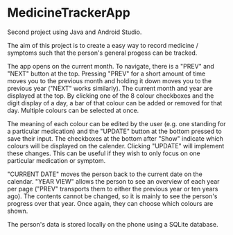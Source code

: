 # MedicineTrackerApp
Second project using Java and Android Studio.

The aim of this project is to create a easy way to record medicine / symptoms such that the person's general progess can be tracked.

The app opens on the current month. To navigate, there is a "PREV" and "NEXT" button at the top. Pressing "PREV" for a short amount of time moves you to the previous month and holding it down moves you to the previous year ("NEXT" works similarly). The current month and year are displayed at the top. By clicking one of the 8 colour checkboxes and the digit display of a day, a bar of that colour can be added or removed for that day. Multiple colours can be selected at once.

The meaning of each colour can be edited by the user (e.g. one standing for a particular medication) and the "UPDATE" button at the bottom pressed to save their input. The checkboxes at the bottom after "Show" indicate which colours will be displayed on the calender. Clicking "UPDATE" will implement these changes. This can be useful if they wish to only focus on one particular medication or symptom.

"CURRENT DATE" moves the person back to the current date on the calendar. "YEAR VIEW" allows the person to see an overview of each year per page ("PREV" transports them to either the previous year or ten years ago). The contents cannot be changed, so it is mainly to see the person's progress over that year. Once again, they can choose which colours are shown.

The person's data is stored locally on the phone using a SQLite database.


